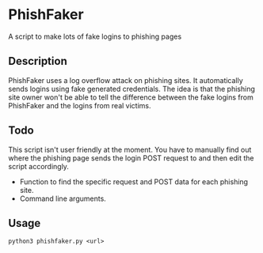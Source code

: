 # PhishFaker
A script to make lots of fake logins to phishing pages

## Description
PhishFaker uses a log overflow attack on phishing sites. It automatically sends logins using fake generated credentials. The idea is that the phishing site owner won't be able to tell the difference between the fake logins from PhishFaker and the logins from real victims.

## Todo
This script isn't user friendly at the moment. You have to manually find out where the phishing page sends the login POST request to and then edit the script accordingly.
- Function to find the specific request and POST data for each phishing site.
- Command line arguments.

## Usage 
`python3 phishfaker.py <url>`

